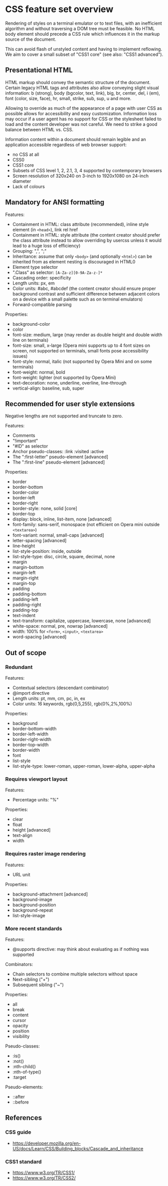 # CSS feature set overview

Rendering of styles on a terminal emulator or to text files, with an inefficient algorithm and without traversing a DOM tree must be feasible. No HTML body element should precede a CSS rule which influences it in the markup source of the document.

This can avoid flash of unstyled content and having to implement reflowing. We aim to cover a small subset of "CSS1 core" (see also: "CSS1 advanced").

## Presentational HTML

HTML markup should convey the semantic structure of the document. Certain legacy HTML tags and attributes also allow conveying slight visual information: b (strong), body (bgcolor, text, link), big, br, center, del, i (em), font (color, size, face), hr, small, strike, sub, sup, u and more.

Allowing to override as much of the appearance of a page with user CSS as possible allows for accessibility and easy customization. Information loss may occur if a user agent has no support for CSS or the stylesheet failed to load and the content developer was not careful. We need to strike a good balance between HTML vs. CSS.

Information content within a document should remain legible and an application accessible regardless of web browser support:

* no CSS at all
* CSS0
* CSS1 core
* Subsets of CSS level 1, 2, 2.1, 3, 4 supported by contemporary browsers
* Screen resolution of 320x240 on 3-inch to 1920x1080 on 24-inch diameter
* Lack of colours

## Mandatory for ANSI formatting

Features:

* Containment in HTML: class attribute (recommended), inline style element (in `<head>`), link rel href
* Containment in HTML: style attribute (the content creator should prefer the class attribute instead to allow overriding by usercss unless it would lead to a huge loss of efficiency)
* Grouping: ",", ";"
* Inheritance: assume that only `<body>` (and optionally `<html>`) can be inherited from as element nesting is discouraged in HTML0
* Element type selector
* ".Class" as selector: `[A-Za-z][0-9A-Za-z-]*`
* Cascading order: specificity
* Length units: px, em
* Color units: #abc, #abcdef (the content creator should ensure proper background contrast and sufficient difference between adjacent colors on a device with a small palette such as on terminal emulators)
* Forward-compatible parsing

Properties:

* background-color
* color
* font-size: medium, large (may render as double height and double width line on terminals)
* font-size: small, x-large (Opera mini supports up to 4 font sizes on screen, not supported on terminals, small fonts pose accessibility issues)
* font-style: normal, italic (not supported by Opera Mini and on some terminals)
* font-weight: normal, bold
* font-weight: lighter (not supported by Opera Mini)
* text-decoration: none, underline, overline, line-through
* vertical-align: baseline, sub, super

## Recommended for user style extensions

Negative lengths are not supported and truncate to zero.

Features:

* Comments
* "!important"
* "#ID" as selector
* Anchor pseudo-classes: :link :visited :active
* The ":first-letter" pseudo-element [advanced]
* The ":first-line" pseudo-element [advanced]

Properties:

* border
* border-bottom
* border-color
* border-left
* border-right
* border-style: none, solid [core]
* border-top
* display: block, inline, list-item, none [advanced]
* font-family: sans-serif, monospace (not efficient on Opera mini outside `<textarea>`)
* font-variant: normal, small-caps [advanced]
* letter-spacing [advanced]
* line-height
* list-style-position: inside, outside
* list-style-type: disc, circle, square, decimal, none
* margin
* margin-bottom
* margin-left
* margin-right
* margin-top
* padding
* padding-bottom
* padding-left
* padding-right
* padding-top
* text-indent
* text-transform: capitalize, uppercase, lowercase, none [advanced]
* white-space: normal, pre, nowrap [advanced]
* width: 100% for `<form>`, `<input>`, `<textarea>`
* word-spacing [advanced]

## Out of scope

### Redundant

Features:

* Contextual selectors (descendant combinator)
* @import directive
* Length units: pt, mm, cm, pc, in, ex
* Color units: 16 keywords, rgb(0,5,255), rgb(0%,2%,100%)

Properties:

* background
* border-bottom-width
* border-left-width
* border-right-width
* border-top-width
* border-width
* font
* list-style
* list-style-type: lower-roman, upper-roman, lower-alpha, upper-alpha

### Requires viewport layout

Features:

* Percentage units: "%"

Properties:

* clear
* float
* height [advanced]
* text-align
* width

### Requires raster image rendering

Features:

* URL unit

Properties:

* background-attachment [advanced]
* background-image
* background-position
* background-repeat
* list-style-image

### More recent standards

Features:

* @supports directive: may think about evaluating as if nothing was supported

Combinators:

* Chain selectors to combine multiple selectors without space
* Next-sibling ("+")
* Subsequent sibling ("~")

Properties:

* all
* break
* content
* cursor
* opacity
* position
* visibility

Pseudo-classes:

* :is()
* :not()
* :nth-child()
* :nth-of-type()
* :target

Pseudo-elements:

* ::after
* ::before

## References

### CSS guide

* https://developer.mozilla.org/en-US/docs/Learn/CSS/Building_blocks/Cascade_and_inheritance

### CSS1 standard

* https://www.w3.org/TR/CSS1/
* https://www.w3.org/TR/CSS2/
